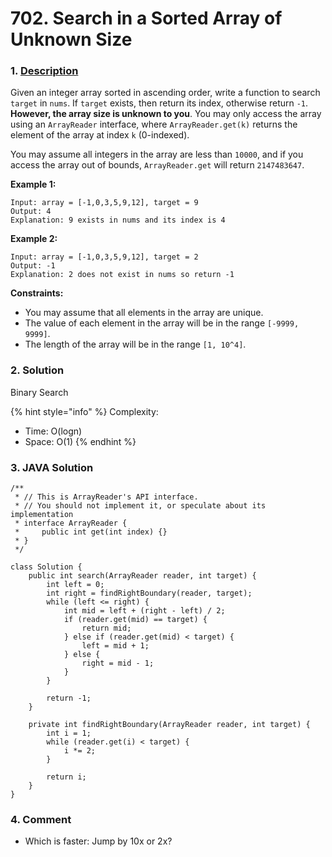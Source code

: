 # 702. Search in a Sorted Array of Unknown Size

### 1. [Description](https://leetcode.com/problems/search-in-a-sorted-array-of-unknown-size/)

Given an integer array sorted in ascending order, write a function to search `target` in `nums`.  If `target` exists, then return its index, otherwise return `-1`. **However, the array size is unknown to you**. You may only access the array using an `ArrayReader` interface, where `ArrayReader.get(k)` returns the element of the array at index `k` \(0-indexed\).

You may assume all integers in the array are less than `10000`, and if you access the array out of bounds, `ArrayReader.get` will return `2147483647`.

**Example 1:**

```text
Input: array = [-1,0,3,5,9,12], target = 9
Output: 4
Explanation: 9 exists in nums and its index is 4
```

**Example 2:**

```text
Input: array = [-1,0,3,5,9,12], target = 2
Output: -1
Explanation: 2 does not exist in nums so return -1
```

**Constraints:**

* You may assume that all elements in the array are unique.
* The value of each element in the array will be in the range `[-9999, 9999]`.
* The length of the array will be in the range `[1, 10^4]`.



### 2. Solution

Binary Search

{% hint style="info" %}
Complexity:

* Time: O\(logn\)
* Space: O\(1\)
{% endhint %}



### 3. JAVA Solution

```text
/**
 * // This is ArrayReader's API interface.
 * // You should not implement it, or speculate about its implementation
 * interface ArrayReader {
 *     public int get(int index) {}
 * }
 */

class Solution {
    public int search(ArrayReader reader, int target) {
        int left = 0;
        int right = findRightBoundary(reader, target);
        while (left <= right) {
            int mid = left + (right - left) / 2;
            if (reader.get(mid) == target) {
                return mid;
            } else if (reader.get(mid) < target) {
                left = mid + 1;
            } else {
                right = mid - 1;
            }
        }
        
        return -1;
    }
    
    private int findRightBoundary(ArrayReader reader, int target) {
        int i = 1;
        while (reader.get(i) < target) {
            i *= 2;
        }
        
        return i;
    }
}
```

### 

### 4. Comment

* Which is faster: Jump by 10x or 2x?

